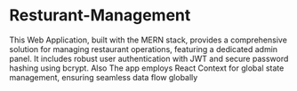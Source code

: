 # Resturant-Management
This Web Application, built with the MERN stack, provides a comprehensive solution for managing restaurant operations, featuring a dedicated admin panel. It includes robust user authentication with JWT and secure password hashing using bcrypt. Also The app employs React Context for global state management, ensuring seamless data flow globally 
